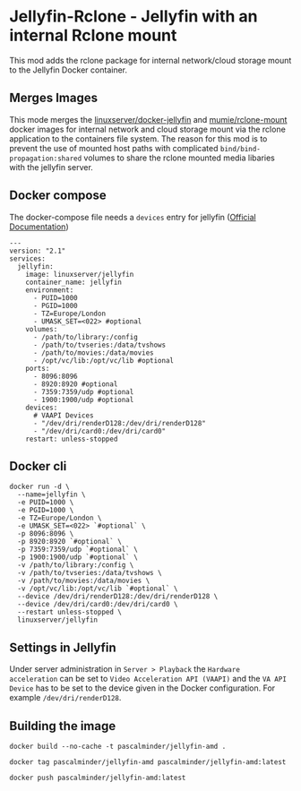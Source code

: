 # Jellyfin-Rclone - Jellyfin with an internal Rclone mount

This mod adds the rclone package for internal network/cloud storage mount to the Jellyfin Docker container.

## Merges Images

This mode merges the [linuxserver/docker-jellyfin](https://github.com/linuxserver/docker-jellyfin) and [mumie/rclone-mount](https://github.com/Mumie-hub/docker-services/tree/master/rclone-mount) docker images for internal network and cloud storage mount via the rclone application to the containers file system. The reason for this mod is to prevent the use of mounted host paths with complicated `bind/bind-propagation:shared` volumes to share the rclone mounted media libaries with the jellyfin server.

## Docker compose
The docker-compose file needs a `devices` entry for jellyfin ([Official Documentation](https://jellyfin.org/docs/general/administration/hardware-acceleration.html))
```
---
version: "2.1"
services:
  jellyfin:
    image: linuxserver/jellyfin
    container_name: jellyfin
    environment:
      - PUID=1000
      - PGID=1000
      - TZ=Europe/London
      - UMASK_SET=<022> #optional
    volumes:
      - /path/to/library:/config
      - /path/to/tvseries:/data/tvshows
      - /path/to/movies:/data/movies
      - /opt/vc/lib:/opt/vc/lib #optional
    ports:
      - 8096:8096
      - 8920:8920 #optional
      - 7359:7359/udp #optional
      - 1900:1900/udp #optional
    devices:
      # VAAPI Devices
      - "/dev/dri/renderD128:/dev/dri/renderD128"
      - "/dev/dri/card0:/dev/dri/card0"
    restart: unless-stopped
```

## Docker cli
```
docker run -d \
  --name=jellyfin \
  -e PUID=1000 \
  -e PGID=1000 \
  -e TZ=Europe/London \
  -e UMASK_SET=<022> `#optional` \
  -p 8096:8096 \
  -p 8920:8920 `#optional` \
  -p 7359:7359/udp `#optional` \
  -p 1900:1900/udp `#optional` \
  -v /path/to/library:/config \
  -v /path/to/tvseries:/data/tvshows \
  -v /path/to/movies:/data/movies \
  -v /opt/vc/lib:/opt/vc/lib `#optional` \
  --device /dev/dri/renderD128:/dev/dri/renderD128 \
  --device /dev/dri/card0:/dev/dri/card0 \
  --restart unless-stopped \
  linuxserver/jellyfin
```

## Settings in Jellyfin
Under server administration in `Server > Playback` the `Hardware acceleration` can be set to `Video Acceleration API (VAAPI)` and the `VA API Device` has to be set to the device given in the Docker configuration. For example `/dev/dri/renderD128`.

## Building the image
```
docker build --no-cache -t pascalminder/jellyfin-amd .
```

```
docker tag pascalminder/jellyfin-amd pascalminder/jellyfin-amd:latest
```

```
docker push pascalminder/jellyfin-amd:latest
```
